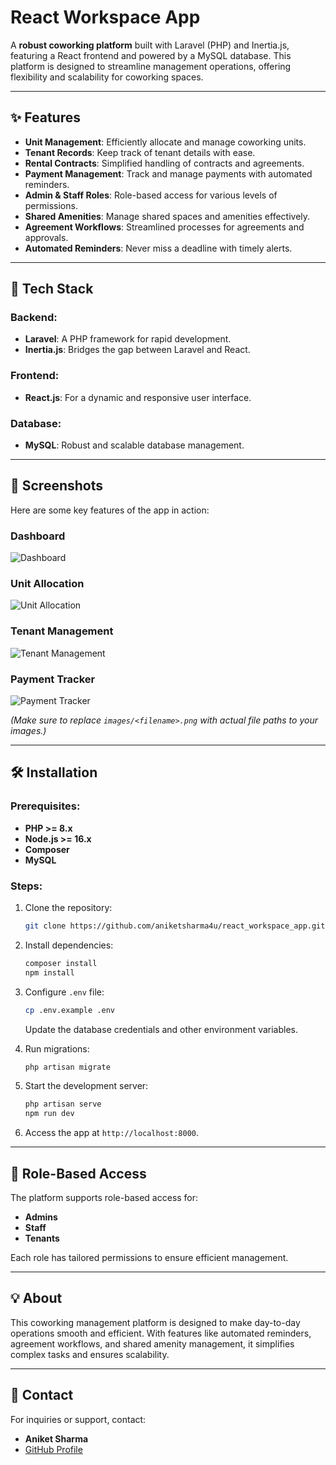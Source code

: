 # React Workspace App

A **robust coworking platform** built with Laravel (PHP) and Inertia.js, featuring a React frontend and powered by a MySQL database. This platform is designed to streamline management operations, offering flexibility and scalability for coworking spaces.

---

## ✨ Features

- **Unit Management**: Efficiently allocate and manage coworking units.
- **Tenant Records**: Keep track of tenant details with ease.
- **Rental Contracts**: Simplified handling of contracts and agreements.
- **Payment Management**: Track and manage payments with automated reminders.
- **Admin & Staff Roles**: Role-based access for various levels of permissions.
- **Shared Amenities**: Manage shared spaces and amenities effectively.
- **Agreement Workflows**: Streamlined processes for agreements and approvals.
- **Automated Reminders**: Never miss a deadline with timely alerts.

---

## 🚀 Tech Stack

### Backend:
- **Laravel**: A PHP framework for rapid development.
- **Inertia.js**: Bridges the gap between Laravel and React.

### Frontend:
- **React.js**: For a dynamic and responsive user interface.

### Database:
- **MySQL**: Robust and scalable database management.

---

## 📸 Screenshots

Here are some key features of the app in action:

### Dashboard
![Dashboard](images/dashboard.png)

### Unit Allocation
![Unit Allocation](images/unit-allocation.png)

### Tenant Management
![Tenant Management](images/tenant-management.png)

### Payment Tracker
![Payment Tracker](images/payment-tracker.png)

*(Make sure to replace `images/<filename>.png` with actual file paths to your images.)*

---

## 🛠️ Installation

### Prerequisites:
- **PHP >= 8.x**
- **Node.js >= 16.x**
- **Composer**
- **MySQL**

### Steps:
1. Clone the repository:
   ```bash
   git clone https://github.com/aniketsharma4u/react_workspace_app.git
   ```
2. Install dependencies:
   ```bash
   composer install
   npm install
   ```
3. Configure `.env` file:
   ```bash
   cp .env.example .env
   ```
   Update the database credentials and other environment variables.

4. Run migrations:
   ```bash
   php artisan migrate
   ```

5. Start the development server:
   ```bash
   php artisan serve
   npm run dev
   ```

6. Access the app at `http://localhost:8000`.

---

## 🔐 Role-Based Access

The platform supports role-based access for:
- **Admins**
- **Staff**
- **Tenants**

Each role has tailored permissions to ensure efficient management.

---

## 💡 About

This coworking management platform is designed to make day-to-day operations smooth and efficient. With features like automated reminders, agreement workflows, and shared amenity management, it simplifies complex tasks and ensures scalability.

---

## 📧 Contact

For inquiries or support, contact:
- **Aniket Sharma**
- [GitHub Profile](https://github.com/aniketsharma4u)
